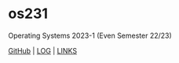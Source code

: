 # os231
Operating Systems 2023-1 (Even Semester 22/23)

[GitHub](https://github.com/danktapir) | [LOG](https://github.com/danktapir/os231/blob/master/TXT/mylog.txt) | [LINKS](https://danktapir.github.io/os231/LINKS/)
